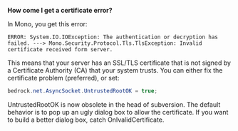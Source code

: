 **How come I get a certificate error?**

In Mono, you get this error:

```
ERROR: System.IO.IOException: The authentication or decryption has failed. ---> Mono.Security.Protocol.Tls.TlsException: Invalid certificate received form server.
```

This means that your server has an SSL/TLS certificate that is not signed by a
Certificate Authority (CA) that your system trusts. You can either fix the
certificate problem (preferred), or set:

```csharp
bedrock.net.AsyncSocket.UntrustedRootOK = true;
```

UntrustedRootOK is now obsolete in the head of subversion. The default behavior
is to pop up an ugly dialog box to allow the certificate. If you want to build a
better dialog box, catch OnIvalidCertificate.
